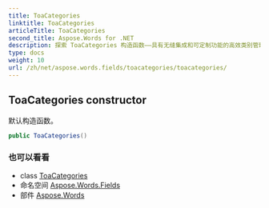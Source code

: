 ```yaml
---
title: ToaCategories
linktitle: ToaCategories
articleTitle: ToaCategories
second_title: Aspose.Words for .NET
description: 探索 ToaCategories 构造函数——具有无缝集成和可定制功能的高效类别管理解决方案。
type: docs
weight: 10
url: /zh/net/aspose.words.fields/toacategories/toacategories/
---
```

## ToaCategories constructor

默认构造函数。

```csharp
public ToaCategories()
```

### 也可以看看

* class [ToaCategories](../)
* 命名空间 [Aspose.Words.Fields](../../../aspose.words.fields/)
* 部件 [Aspose.Words](../../../)
